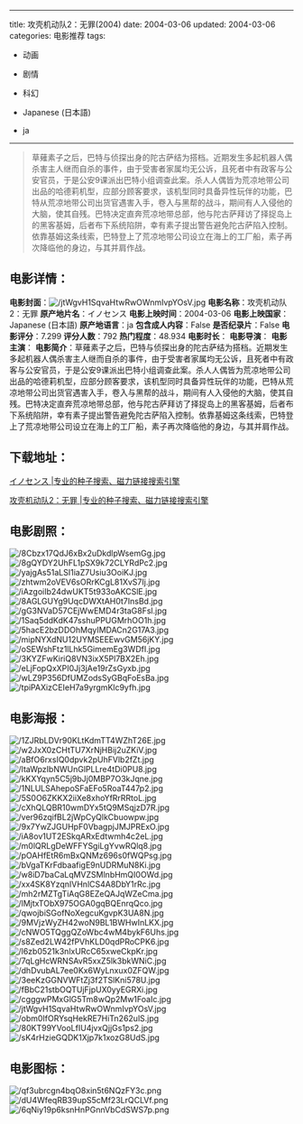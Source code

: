 
---
title: 攻壳机动队2：无罪(2004)
date: 2004-03-06
updated: 2004-03-06
categories: 电影推荐
tags:
- 动画
- 剧情
- 科幻

- Japanese (日本語)
- ja
---


> 草薙素子之后，巴特与侦探出身的陀古萨结为搭档。近期发生多起机器人偶杀害主人继而自杀的事件，由于受害者家属均无公诉，且死者中有政客与公安官员，于是公安9课派出巴特小组调查此案。杀人人偶皆为荒凉地带公司出品的哈德莉机型，应部分顾客要求，该机型同时具备异性玩伴的功能，巴特从荒凉地带公司出货官遇害入手，卷入与黑帮的战斗，期间有人入侵他的大脑，使其自残。巴特决定直奔荒凉地带总部，他与陀古萨拜访了择捉岛上的黑客基姆，后者布下系统陷阱，幸有素子提出警告避免陀古萨陷入控制。依靠基姆这条线索，巴特登上了荒凉地带公司设立在海上的工厂船，素子再次降临他的身边，与其并肩作战。

## **电影详情**：

**电影封面**：<img src="https://image.tmdb.org/t/p/w200/jtWgvH1SqvaHtwRwOWnmIvpYOsV.jpg" alt="/jtWgvH1SqvaHtwRwOWnmIvpYOsV.jpg" title="/jtWgvH1SqvaHtwRwOWnmIvpYOsV.jpg">
**电影名称**：攻壳机动队2：无罪
**原产地片名**：イノセンス
**电影上映时间**：2004-03-06
**电影上映国家**：Japanese (日本語)
**原产地语言**：ja
**包含成人内容**：False
**是否纪录片**：False
**电影评分**：7.299
**评分人数**：792
**热门程度**：48.934
**电影时长**：
**电影导演**：
**电影主演**：
**电影简介**：草薙素子之后，巴特与侦探出身的陀古萨结为搭档。近期发生多起机器人偶杀害主人继而自杀的事件，由于受害者家属均无公诉，且死者中有政客与公安官员，于是公安9课派出巴特小组调查此案。杀人人偶皆为荒凉地带公司出品的哈德莉机型，应部分顾客要求，该机型同时具备异性玩伴的功能，巴特从荒凉地带公司出货官遇害入手，卷入与黑帮的战斗，期间有人入侵他的大脑，使其自残。巴特决定直奔荒凉地带总部，他与陀古萨拜访了择捉岛上的黑客基姆，后者布下系统陷阱，幸有素子提出警告避免陀古萨陷入控制。依靠基姆这条线索，巴特登上了荒凉地带公司设立在海上的工厂船，素子再次降临他的身边，与其并肩作战。

## **下载地址**：
[イノセンス |专业的种子搜索、磁力链接搜索引擎](https://movie.amd794.com:2083/?search=%E3%82%A4%E3%83%8E%E3%82%BB%E3%83%B3%E3%82%B9&ordering=&mode=match_phrase&page_size=10&page=1)

[攻壳机动队2：无罪 |专业的种子搜索、磁力链接搜索引擎](https://movie.amd794.com:2083/?search=%E6%94%BB%E5%A3%B3%E6%9C%BA%E5%8A%A8%E9%98%9F2%EF%BC%9A%E6%97%A0%E7%BD%AA&ordering=&mode=match_phrase&page_size=10&page=1)
 

## **电影剧照**：
<img src="https://image.tmdb.org/t/p/original/8Cbzx17QdJ6xBx2uDkdlpWsemGg.jpg" alt="/8Cbzx17QdJ6xBx2uDkdlpWsemGg.jpg" title="/8Cbzx17QdJ6xBx2uDkdlpWsemGg.jpg"><img src="https://image.tmdb.org/t/p/original/8gQYDY2UhFL1pSX9k72CLYRdPc2.jpg" alt="/8gQYDY2UhFL1pSX9k72CLYRdPc2.jpg" title="/8gQYDY2UhFL1pSX9k72CLYRdPc2.jpg"><img src="https://image.tmdb.org/t/p/original/yajgAs51aLSI1iaZ7Usiu3OoiKJ.jpg" alt="/yajgAs51aLSI1iaZ7Usiu3OoiKJ.jpg" title="/yajgAs51aLSI1iaZ7Usiu3OoiKJ.jpg"><img src="https://image.tmdb.org/t/p/original/zhtwm2oVEV6sORrKCgL81XvS7Ij.jpg" alt="/zhtwm2oVEV6sORrKCgL81XvS7Ij.jpg" title="/zhtwm2oVEV6sORrKCgL81XvS7Ij.jpg"><img src="https://image.tmdb.org/t/p/original/iAzgoiIb24dwUKT5t933oAKCSlE.jpg" alt="/iAzgoiIb24dwUKT5t933oAKCSlE.jpg" title="/iAzgoiIb24dwUKT5t933oAKCSlE.jpg"><img src="https://image.tmdb.org/t/p/original/8AGLGUYg9UqcDWXtAH0t7InsBd.jpg" alt="/8AGLGUYg9UqcDWXtAH0t7InsBd.jpg" title="/8AGLGUYg9UqcDWXtAH0t7InsBd.jpg"><img src="https://image.tmdb.org/t/p/original/gG3NVaD57CEjWwEMD4r3taG8Fsl.jpg" alt="/gG3NVaD57CEjWwEMD4r3taG8Fsl.jpg" title="/gG3NVaD57CEjWwEMD4r3taG8Fsl.jpg"><img src="https://image.tmdb.org/t/p/original/1Saq5ddKdK47sshuPPUGMrhOO1h.jpg" alt="/1Saq5ddKdK47sshuPPUGMrhOO1h.jpg" title="/1Saq5ddKdK47sshuPPUGMrhOO1h.jpg"><img src="https://image.tmdb.org/t/p/original/5hacE2bzDDOhMqyIMDACn2G17A3.jpg" alt="/5hacE2bzDDOhMqyIMDACn2G17A3.jpg" title="/5hacE2bzDDOhMqyIMDACn2G17A3.jpg"><img src="https://image.tmdb.org/t/p/original/mipNYXdNU12UYMSEEEwvGM56jKY.jpg" alt="/mipNYXdNU12UYMSEEEwvGM56jKY.jpg" title="/mipNYXdNU12UYMSEEEwvGM56jKY.jpg"><img src="https://image.tmdb.org/t/p/original/oSEWshFtz1lLhk5GimemEg3WDfI.jpg" alt="/oSEWshFtz1lLhk5GimemEg3WDfI.jpg" title="/oSEWshFtz1lLhk5GimemEg3WDfI.jpg"><img src="https://image.tmdb.org/t/p/original/3KYZFwKiriQ8VN3ixX5Pl7BX2Eh.jpg" alt="/3KYZFwKiriQ8VN3ixX5Pl7BX2Eh.jpg" title="/3KYZFwKiriQ8VN3ixX5Pl7BX2Eh.jpg"><img src="https://image.tmdb.org/t/p/original/eLjFopQxXPI0Jj3jAe19rZsGyxb.jpg" alt="/eLjFopQxXPI0Jj3jAe19rZsGyxb.jpg" title="/eLjFopQxXPI0Jj3jAe19rZsGyxb.jpg"><img src="https://image.tmdb.org/t/p/original/wLZ9P356DfUMZodsSyGBqFoEsBa.jpg" alt="/wLZ9P356DfUMZodsSyGBqFoEsBa.jpg" title="/wLZ9P356DfUMZodsSyGBqFoEsBa.jpg"><img src="https://image.tmdb.org/t/p/original/tpiPAXizCEIeH7a9yrgmKlc9yfh.jpg" alt="/tpiPAXizCEIeH7a9yrgmKlc9yfh.jpg" title="/tpiPAXizCEIeH7a9yrgmKlc9yfh.jpg">

## **电影海报**：
<img src="https://image.tmdb.org/t/p/original/1ZJRbLDVr90KLtKdmTT4WZhT26E.jpg" alt="/1ZJRbLDVr90KLtKdmTT4WZhT26E.jpg" title="/1ZJRbLDVr90KLtKdmTT4WZhT26E.jpg"><img src="https://image.tmdb.org/t/p/original/w2JxX0zCHtTU7XrNjHBij2uZKiV.jpg" alt="/w2JxX0zCHtTU7XrNjHBij2uZKiV.jpg" title="/w2JxX0zCHtTU7XrNjHBij2uZKiV.jpg"><img src="https://image.tmdb.org/t/p/original/aBfO6rxsIQ0dpvk2pUhFVlb2fZt.jpg" alt="/aBfO6rxsIQ0dpvk2pUhFVlb2fZt.jpg" title="/aBfO6rxsIQ0dpvk2pUhFVlb2fZt.jpg"><img src="https://image.tmdb.org/t/p/original/ltaWpzIbNWUnGlPLLre4tDi0PU8.jpg" alt="/ltaWpzIbNWUnGlPLLre4tDi0PU8.jpg" title="/ltaWpzIbNWUnGlPLLre4tDi0PU8.jpg"><img src="https://image.tmdb.org/t/p/original/kKXYqyn5C5j9bJj0MBP7O3kJqne.jpg" alt="/kKXYqyn5C5j9bJj0MBP7O3kJqne.jpg" title="/kKXYqyn5C5j9bJj0MBP7O3kJqne.jpg"><img src="https://image.tmdb.org/t/p/original/1NLULSAhepoSFaEFo5RoaT447p2.jpg" alt="/1NLULSAhepoSFaEFo5RoaT447p2.jpg" title="/1NLULSAhepoSFaEFo5RoaT447p2.jpg"><img src="https://image.tmdb.org/t/p/original/5S0O6ZKKX2iiXe8xhoYfRrRRtoL.jpg" alt="/5S0O6ZKKX2iiXe8xhoYfRrRRtoL.jpg" title="/5S0O6ZKKX2iiXe8xhoYfRrRRtoL.jpg"><img src="https://image.tmdb.org/t/p/original/cXhQLQBR10wmDYx5tQ9MSqjzD7R.jpg" alt="/cXhQLQBR10wmDYx5tQ9MSqjzD7R.jpg" title="/cXhQLQBR10wmDYx5tQ9MSqjzD7R.jpg"><img src="https://image.tmdb.org/t/p/original/ver96zqifBL2jWpCyQlkCbuowpw.jpg" alt="/ver96zqifBL2jWpCyQlkCbuowpw.jpg" title="/ver96zqifBL2jWpCyQlkCbuowpw.jpg"><img src="https://image.tmdb.org/t/p/original/9x7YwZJGUHpF0VbagpjJMJPRExO.jpg" alt="/9x7YwZJGUHpF0VbagpjJMJPRExO.jpg" title="/9x7YwZJGUHpF0VbagpjJMJPRExO.jpg"><img src="https://image.tmdb.org/t/p/original/iA8ov1UT2ESkqARxEdtwmh4c2eL.jpg" alt="/iA8ov1UT2ESkqARxEdtwmh4c2eL.jpg" title="/iA8ov1UT2ESkqARxEdtwmh4c2eL.jpg"><img src="https://image.tmdb.org/t/p/original/m0lQRLgDeWFFYSgiLgYvwRQlq8.jpg" alt="/m0lQRLgDeWFFYSgiLgYvwRQlq8.jpg" title="/m0lQRLgDeWFFYSgiLgYvwRQlq8.jpg"><img src="https://image.tmdb.org/t/p/original/pOAHfEtR6mBxQNMz696s0fWQPsg.jpg" alt="/pOAHfEtR6mBxQNMz696s0fWQPsg.jpg" title="/pOAHfEtR6mBxQNMz696s0fWQPsg.jpg"><img src="https://image.tmdb.org/t/p/original/bVgaTKrFdbaafigE9nUDRMuN8Ki.jpg" alt="/bVgaTKrFdbaafigE9nUDRMuN8Ki.jpg" title="/bVgaTKrFdbaafigE9nUDRMuN8Ki.jpg"><img src="https://image.tmdb.org/t/p/original/w8iD7baCaLqMVZSMlnbHmQI0OWd.jpg" alt="/w8iD7baCaLqMVZSMlnbHmQI0OWd.jpg" title="/w8iD7baCaLqMVZSMlnbHmQI0OWd.jpg"><img src="https://image.tmdb.org/t/p/original/xx4SK8YzqnIVHnlCS4A8DbY1rRc.jpg" alt="/xx4SK8YzqnIVHnlCS4A8DbY1rRc.jpg" title="/xx4SK8YzqnIVHnlCS4A8DbY1rRc.jpg"><img src="https://image.tmdb.org/t/p/original/mh2rMZTgTiAqG8EZeQAJqWZeCma.jpg" alt="/mh2rMZTgTiAqG8EZeQAJqWZeCma.jpg" title="/mh2rMZTgTiAqG8EZeQAJqWZeCma.jpg"><img src="https://image.tmdb.org/t/p/original/lMjtxTObX975OGA0gqBQEnrqQco.jpg" alt="/lMjtxTObX975OGA0gqBQEnrqQco.jpg" title="/lMjtxTObX975OGA0gqBQEnrqQco.jpg"><img src="https://image.tmdb.org/t/p/original/qwojbiSGofNoXegcuKgvpK3UA8N.jpg" alt="/qwojbiSGofNoXegcuKgvpK3UA8N.jpg" title="/qwojbiSGofNoXegcuKgvpK3UA8N.jpg"><img src="https://image.tmdb.org/t/p/original/9MVjzWyZH42woN9BL1BWHwInLKX.jpg" alt="/9MVjzWyZH42woN9BL1BWHwInLKX.jpg" title="/9MVjzWyZH42woN9BL1BWHwInLKX.jpg"><img src="https://image.tmdb.org/t/p/original/cNWO5TQggQZoWbc4wM4bykF6Uhs.jpg" alt="/cNWO5TQggQZoWbc4wM4bykF6Uhs.jpg" title="/cNWO5TQggQZoWbc4wM4bykF6Uhs.jpg"><img src="https://image.tmdb.org/t/p/original/s8Zed2LW42fPVhKLD0qdPRoCPK6.jpg" alt="/s8Zed2LW42fPVhKLD0qdPRoCPK6.jpg" title="/s8Zed2LW42fPVhKLD0qdPRoCPK6.jpg"><img src="https://image.tmdb.org/t/p/original/l6zb0521k3nlxURcC65xweCkpKr.jpg" alt="/l6zb0521k3nlxURcC65xweCkpKr.jpg" title="/l6zb0521k3nlxURcC65xweCkpKr.jpg"><img src="https://image.tmdb.org/t/p/original/7qLgHcWRNSAvR5xxZ5lk3bkWNiC.jpg" alt="/7qLgHcWRNSAvR5xxZ5lk3bkWNiC.jpg" title="/7qLgHcWRNSAvR5xxZ5lk3bkWNiC.jpg"><img src="https://image.tmdb.org/t/p/original/dhDvubAL7ee0Kx6WyLnxux0ZFQW.jpg" alt="/dhDvubAL7ee0Kx6WyLnxux0ZFQW.jpg" title="/dhDvubAL7ee0Kx6WyLnxux0ZFQW.jpg"><img src="https://image.tmdb.org/t/p/original/3eeKzGGNVWFtZj3f2TSlKni578U.jpg" alt="/3eeKzGGNVWFtZj3f2TSlKni578U.jpg" title="/3eeKzGGNVWFtZj3f2TSlKni578U.jpg"><img src="https://image.tmdb.org/t/p/original/fBbC21stbOQTUjFjpUX0yyEGRXi.jpg" alt="/fBbC21stbOQTUjFjpUX0yyEGRXi.jpg" title="/fBbC21stbOQTUjFjpUX0yyEGRXi.jpg"><img src="https://image.tmdb.org/t/p/original/cgggwPMxGlG5Tm8wQp2Mw1FoaIc.jpg" alt="/cgggwPMxGlG5Tm8wQp2Mw1FoaIc.jpg" title="/cgggwPMxGlG5Tm8wQp2Mw1FoaIc.jpg"><img src="https://image.tmdb.org/t/p/original/jtWgvH1SqvaHtwRwOWnmIvpYOsV.jpg" alt="/jtWgvH1SqvaHtwRwOWnmIvpYOsV.jpg" title="/jtWgvH1SqvaHtwRwOWnmIvpYOsV.jpg"><img src="https://image.tmdb.org/t/p/original/obm0IfORYsqHekRE7HiTn262ulS.jpg" alt="/obm0IfORYsqHekRE7HiTn262ulS.jpg" title="/obm0IfORYsqHekRE7HiTn262ulS.jpg"><img src="https://image.tmdb.org/t/p/original/80KT99YVooLfIU4jvxQjjGs1ps2.jpg" alt="/80KT99YVooLfIU4jvxQjjGs1ps2.jpg" title="/80KT99YVooLfIU4jvxQjjGs1ps2.jpg"><img src="https://image.tmdb.org/t/p/original/sK4rHzieGQDK1Xjp7k1xozG8UdS.jpg" alt="/sK4rHzieGQDK1Xjp7k1xozG8UdS.jpg" title="/sK4rHzieGQDK1Xjp7k1xozG8UdS.jpg">

## **电影图标**：
<img src="https://image.tmdb.org/t/p/original/qf3ubrcgn4bqO8xin5t6NQzFY3c.png" alt="/qf3ubrcgn4bqO8xin5t6NQzFY3c.png" title="/qf3ubrcgn4bqO8xin5t6NQzFY3c.png"><img src="https://image.tmdb.org/t/p/original/dU4WfeqRB39upS5cMf23LrQCLVf.png" alt="/dU4WfeqRB39upS5cMf23LrQCLVf.png" title="/dU4WfeqRB39upS5cMf23LrQCLVf.png"><img src="https://image.tmdb.org/t/p/original/6qNiy19p6ksnHnPGnnVbCdSWS7p.png" alt="/6qNiy19p6ksnHnPGnnVbCdSWS7p.png" title="/6qNiy19p6ksnHnPGnnVbCdSWS7p.png">
